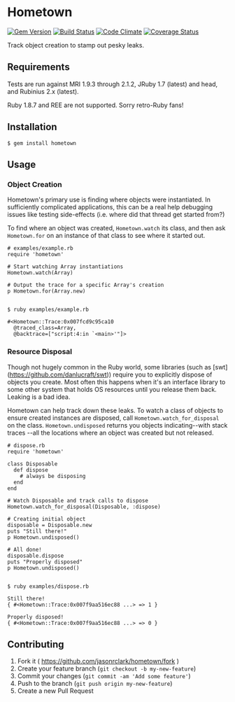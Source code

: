 # Hometown
[![Gem Version](https://badge.fury.io/rb/hometown.png)](http://badge.fury.io/rb/hometown)
[![Build Status](https://api.travis-ci.org/jasonrclark/hometown.png)](https://travis-ci.org/jasonrclark/hometown)
[![Code Climate](https://codeclimate.com/github/jasonrclark/hometown.png)](https://codeclimate.com/github/jasonrclark/hometown)
[![Coverage Status](https://coveralls.io/repos/jasonrclark/hometown/badge.png?branch=master)](https://coveralls.io/r/jasonrclark/hometown)

Track object creation to stamp out pesky leaks.

## Requirements
Tests are run against MRI 1.9.3 through 2.1.2, JRuby 1.7 (latest) and head, and
Rubinius 2.x (latest).

Ruby 1.8.7 and REE are not supported. Sorry retro-Ruby fans!

## Installation

    $ gem install hometown

## Usage

### Object Creation
Hometown's primary use is finding where objects were instantiated.  In
sufficiently complicated applications, this can be a real help debugging issues
like testing side-effects (i.e. where did that thread get started from?)

To find where an object was created, `Hometown.watch` its class, and then ask
`Hometown.for` on an instance of that class to see where it started out.

```
# examples/example.rb
require 'hometown'

# Start watching Array instantiations
Hometown.watch(Array)

# Output the trace for a specific Array's creation
p Hometown.for(Array.new)


$ ruby examples/example.rb

#<Hometown::Trace:0x007fcd9c95ca10
  @traced_class=Array,
  @backtrace=["script:4:in `<main>'"]>
```


### Resource Disposal
Though not hugely common in the Ruby world, some libraries (such as [swt]
(https://github.com/danlucraft/swt)) require you to explicitly dispose of
objects you create. Most often this happens when it's an interface library to
some other system that holds OS resources until you release them back. Leaking
is a bad idea.

Hometown can help track down these leaks. To watch a class of objects to ensure
created instances are disposed, call `Hometown.watch_for_disposal` on the
class. `Hometown.undisposed` returns you objects indicating--with stack traces
--all the locations where an object was created but not released.

```
# dispose.rb
require 'hometown'

class Disposable
  def dispose
    # always be disposing
  end
end

# Watch Disposable and track calls to dispose
Hometown.watch_for_disposal(Disposable, :dispose)

# Creating initial object
disposable = Disposable.new
puts "Still there!"
p Hometown.undisposed()

# All done!
disposable.dispose
puts "Properly disposed"
p Hometown.undisposed()


$ ruby examples/dispose.rb

Still there!
{ #<Hometown::Trace:0x007f9aa516ec88 ...> => 1 }

Properly disposed!
{ #<Hometown::Trace:0x007f9aa516ec88 ...> => 0 }
```

## Contributing

1. Fork it ( https://github.com/jasonrclark/hometown/fork )
2. Create your feature branch (`git checkout -b my-new-feature`)
3. Commit your changes (`git commit -am 'Add some feature'`)
4. Push to the branch (`git push origin my-new-feature`)
5. Create a new Pull Request
